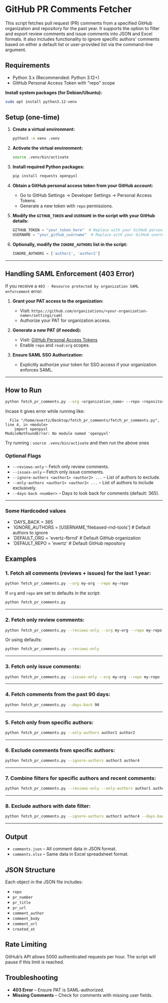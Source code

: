 # GitHub PR Comments Fetcher

This script fetches pull request (PR) comments from a specified GitHub organization and repository for the past year. It supports the option to filter and export review comments and issue comments into JSON and Excel formats. It also includes functionality to ignore specific authors' comments based on either a default list or user-provided list via the command-line argument.

## Requirements

* Python 3.x (Recommended: Python 3.12+)
* GitHub Personal Access Token with "repo" scope

**Install system packages (for Debian/Ubuntu):**

```bash
sudo apt install python3.12-venv
```

## Setup (one-time)

1. **Create a virtual environment:**

   ```bash
   python3 -m venv .venv
   ```

2. **Activate the virtual environment:**

   ```bash
   source .venv/bin/activate
   ```

3. **Install required Python packages:**

   ```bash
   pip install requests openpyxl
   ```

4. **Obtain a GitHub personal access token from your GitHub account:**

   * Go to GitHub Settings → Developer Settings → Personal Access Tokens.
   * Generate a new token with `repo` permissions.

5. **Modify the `GITHUB_TOKEN` and `USERNAME` in the script with your GitHub details:**

   ```python
   GITHUB_TOKEN = "your_token_here"  # Replace with your GitHub personal access token
   USERNAME = "your_github_username"  # Replace with your GitHub username
   ```

6. **Optionally, modify the `IGNORE_AUTHORS` list in the script:**

   ```python
   IGNORE_AUTHORS = ['author1', 'author2']
   ```

---

## Handling SAML Enforcement (403 Error)

If you receive a `403 - Resource protected by organization SAML enforcement` error:

1. **Grant your PAT access to the organization:**

   * Visit: `https://github.com/organizations/<your-organization-name>/settings/saml`
   * Authorize your PAT for organization access.

2. **Generate a new PAT (if needed):**

   * Visit: [GitHub Personal Access Tokens](https://github.com/settings/tokens)
   * Enable `repo` and `read:org` scopes.

3. **Ensure SAML SSO Authorization:**

   * Explicitly authorize your token for SSO access if your organization enforces SAML.

---

## How to Run

```bash
python fetch_pr_comments.py --org <organization_name> --repo <repository_name>
```

Incase it gives error while running like:
```Traceback (most recent call last):
  File "/home/evertz/Desktop/fetch_pr_comments/fetch_pr_comments.py", line 4, in <module>
    import openpyxl
ModuleNotFoundError: No module named 'openpyxl'
```
Try running : `source .venv/bin/activate` 
and then run the above ones

### Optional Flags

* `--reviews-only` – Fetch only review comments.
* `--issues-only` – Fetch only issue comments.
* `--ignore-authors <author1> <author2> ...` – List of authors to exclude.
* `--only-authors <author1> <author2> ...` – List of authors to include exclusively.
* `--days-back <number>` – Days to look back for comments (default: 365).

---

### Some Hardcoded values
* `DAYS_BACK = 365
* `IGNORE_AUTHORS = [USERNAME,'filebased-rnd-tools']  # Default authors to ignore
* `DEFAULT_ORG = 'evertz-fbrnd'  # Default GitHub organization
* `DEFAULT_REPO = 'evertz'  # Default GitHub repository

## Examples

### 1. Fetch all comments (reviews + issues) for the last 1 year:

```bash
python fetch_pr_comments.py --org my-org --repo my-repo
```

If `org` and `repo` are set to defaults in the script:

```bash
python fetch_pr_comments.py
```

---

### 2. Fetch only review comments:

```bash
python fetch_pr_comments.py --reviews-only --org my-org --repo my-repo
```

Or using defaults:

```bash
python fetch_pr_comments.py --reviews-only
```

---

### 3. Fetch only issue comments:

```bash
python fetch_pr_comments.py --issues-only --org my-org --repo my-repo
```

---

### 4. Fetch comments from the past 90 days:

```bash
python fetch_pr_comments.py --days-back 90
```

---

### 5. Fetch only from specific authors:

```bash
python fetch_pr_comments.py --only-authors author1 author2
```

---

### 6. Exclude comments from specific authors:

```bash
python fetch_pr_comments.py --ignore-authors author3 author4
```

---

### 7. Combine filters for specific authors and recent comments:

```bash
python fetch_pr_comments.py --reviews-only --only-authors author1 author2 --days-back 30
```

---

### 8. Exclude authors with date filter:

```bash
python fetch_pr_comments.py --ignore-authors author3 author4 --days-back 180
```

---

## Output

* `comments.json` – All comment data in JSON format.
* `comments.xlsx` – Same data in Excel spreadsheet format.

## JSON Structure

Each object in the JSON file includes:

* `repo`
* `pr_number`
* `pr_title`
* `pr_url`
* `comment_author`
* `comment_body`
* `comment_url`
* `created_at`

## Rate Limiting

GitHub’s API allows 5000 authenticated requests per hour. The script will pause if this limit is reached.

## Troubleshooting

* **403 Error** – Ensure PAT is SAML-authorized.
* **Missing Comments** – Check for comments with missing user fields.

